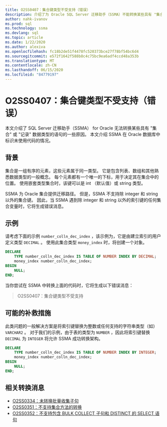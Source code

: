 ```yaml
---
title: O2SS0407：集合键类型不受支持（错误）
description: 介绍了为 Oracle SQL Server 迁移助手（SSMA）不能转换某些具有 "集合" 或 "记录" 数据类型的语句的原因。
author: nahk-ivanov
ms.prod: sql
ms.technology: ssma
ms.devlang: sql
ms.topic: article
ms.date: 1/22/2020
ms.author: alexiva
ms.openlocfilehash: fc18b2de51f4478fc520373bce27f78bf54bc6d4
ms.sourcegitcommit: e572f1642f588b8c4c75bc9ea6adf4ccd48a353b
ms.translationtype: MT
ms.contentlocale: zh-CN
ms.lasthandoff: 06/15/2020
ms.locfileid: "84779197"
---
```

# <a name="o2ss0407-unsupported-collection-key-type-error"></a>O2SS0407：集合键类型不受支持（错误）

本文介绍了 SQL Server 迁移助手（SSMA） for Oracle 无法转换某些具有 "集合" 或 "记录" 数据类型的语句的一些原因。 本文介绍 SSMA 在 Oracle 数据库中标识未使用代码的情况。

## <a name="background"></a>背景

集合是一组有序的元素，这些元素属于同一类型。 它是包含列表、数组和其他熟悉数据类型的一般概念。 每个元素都有一个唯一的下标，用于决定其在集合中的位置。 使用嵌套类型集合时，该键可以是 int （默认值）或 string 类型。

SSMA 为 Oracle 集合提供迁移路径。 但是，SSMA 不支持除 integer 和 string 以外的集合键。 因此，当 SSMA 遇到除 integer 和 string 以外的索引键的任何集合变量时，它将生成错误消息。

## <a name="example"></a>示例

请考虑下面的示例 `number_colln_dec_index` ，该示例为，它是由建立索引的用户定义类型 `DECIMAL` 。 使用此集合类型 `money_index` 时，将创建一个对象。

```sql
DECLARE
    TYPE number_colln_dec_index IS TABLE OF NUMBER INDEX BY DECIMAL;
    money_index number_colln_dec_index;
BEGIN
    NULL;
END;
```

当你尝试在 SSMA 中转换上面的代码时，它将生成以下错误消息：

> O2SS0407：集合键类型不受支持

## <a name="possible-remedies"></a>可能的补救措施

此类问题的一般解决方案是将索引键替换为整数或任何支持的字符串类型（如） `VARCHAR2` 。 对于我们的示例，由于表的类型为 `NUMBER` ，因此将索引键替换 `DECIMAL` 为 `INTEGER` 将允许 SSMA 成功转换架构。

```sql
DECLARE
    TYPE number_colln_dec_index IS TABLE OF NUMBER INDEX BY INTEGER;
    money_index number_colln_dec_index;
BEGIN
    NULL;
END;
```

## <a name="related-conversion-messages"></a>相关转换消息

* [O2SS0334：未转换批量收集子句](o2ss0334.md)
* [O2SS0351：不支持集合方法的转换](o2ss0351.md)
* [O2SS0352：不支持包含 BULK COLLECT 子句和 DISTINCT 的 SELECT 语句](o2ss0352.md)
